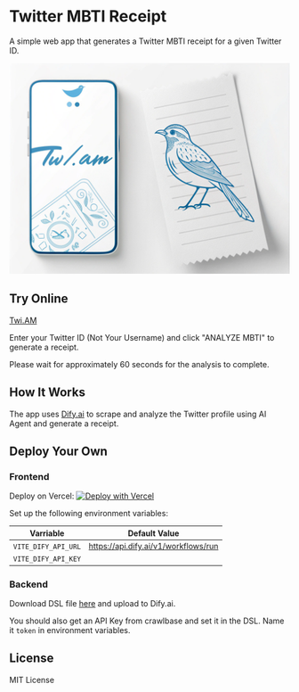 # Twitter MBTI Receipt

A simple web app that generates a Twitter MBTI receipt for a given Twitter ID.

![](./og-img.png)

## Try Online

[Twi.AM](https://twi.am)

Enter your Twitter ID (Not Your Username) and click "ANALYZE MBTI" to generate a receipt.

Please wait for approximately 60 seconds for the analysis to complete.

## How It Works

The app uses [Dify.ai](https://dify.ai) to scrape and analyze the Twitter profile using AI Agent and generate a receipt.

## Deploy Your Own

### Frontend

Deploy on Vercel:
[![Deploy with Vercel](https://vercel.com/button)](https://vercel.com/new/clone?repository-url=https%3A%2F%2Fgithub.com%2Fstvlynn%2Ftwitter_receipt)

Set up the following environment variables:

|Varriable|Default Value|
|-|-|
|`VITE_DIFY_API_URL`|https://api.dify.ai/v1/workflows/run|
|`VITE_DIFY_API_KEY`| |

### Backend

Download DSL file [here](./TwitterReceipt.dsl) and upload to Dify.ai.

You should also get an API Key from crawlbase and set it in the DSL. Name it `token` in environment variables.

## License

MIT License